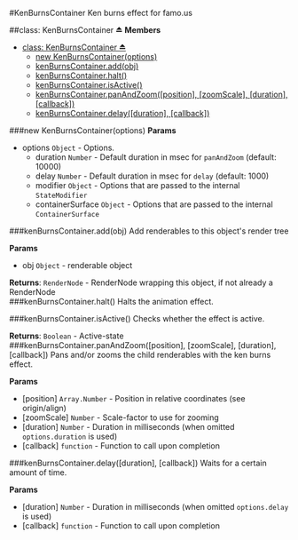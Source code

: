 <a name="module_KenBurnsContainer"></a>
#KenBurnsContainer
Ken burns effect for famo.us

<a name="exp_module_KenBurnsContainer"></a>
##class: KenBurnsContainer ⏏
**Members**

* [class: KenBurnsContainer ⏏](#exp_module_KenBurnsContainer)
  * [new KenBurnsContainer(options)](#exp_new_module_KenBurnsContainer)
  * [kenBurnsContainer.add(obj)](#module_KenBurnsContainer#add)
  * [kenBurnsContainer.halt()](#module_KenBurnsContainer#halt)
  * [kenBurnsContainer.isActive()](#module_KenBurnsContainer#isActive)
  * [kenBurnsContainer.panAndZoom([position], [zoomScale], [duration], [callback])](#module_KenBurnsContainer#panAndZoom)
  * [kenBurnsContainer.delay([duration], [callback])](#module_KenBurnsContainer#delay)

<a name="exp_new_module_KenBurnsContainer"></a>
###new KenBurnsContainer(options)
**Params**

- options `Object` - Options.  
  - duration `Number` - Default duration in msec for `panAndZoom` (default: 10000)  
  - delay `Number` - Default duration in msec for `delay` (default: 1000)  
  - modifier `Object` - Options that are passed to the internal `StateModifier`  
  - containerSurface `Object` - Options that are passed to the internal `ContainerSurface`  

<a name="module_KenBurnsContainer#add"></a>
###kenBurnsContainer.add(obj)
Add renderables to this object's render tree

**Params**

- obj `Object` - renderable object  

**Returns**: `RenderNode` - RenderNode wrapping this object, if not already a RenderNode  
<a name="module_KenBurnsContainer#halt"></a>
###kenBurnsContainer.halt()
Halts the animation effect.

<a name="module_KenBurnsContainer#isActive"></a>
###kenBurnsContainer.isActive()
Checks whether the effect is active.

**Returns**: `Boolean` - Active-state  
<a name="module_KenBurnsContainer#panAndZoom"></a>
###kenBurnsContainer.panAndZoom([position], [zoomScale], [duration], [callback])
Pans and/or zooms the child renderables with the ken burns effect.

**Params**

- \[position\] `Array.Number` - Position in relative coordinates (see origin/align)  
- \[zoomScale\] `Number` - Scale-factor to use for zooming  
- \[duration\] `Number` - Duration in milliseconds (when omitted `options.duration` is used)  
- \[callback\] `function` - Function to call upon completion  

<a name="module_KenBurnsContainer#delay"></a>
###kenBurnsContainer.delay([duration], [callback])
Waits for a certain amount of time.

**Params**

- \[duration\] `Number` - Duration in milliseconds (when omitted `options.delay` is used)  
- \[callback\] `function` - Function to call upon completion  

